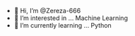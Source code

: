 - 👋 Hi, I’m @Zereza-666
- 👀 I’m interested in ... Machine Learning 
- 🌱 I’m currently learning ... Python 


<!---
Zereza-666/Zereza-666 is a ✨ special ✨ repository because its `README.md` (this file) appears on your GitHub profile.
You can click the Preview link to take a look at your changes.
--->
